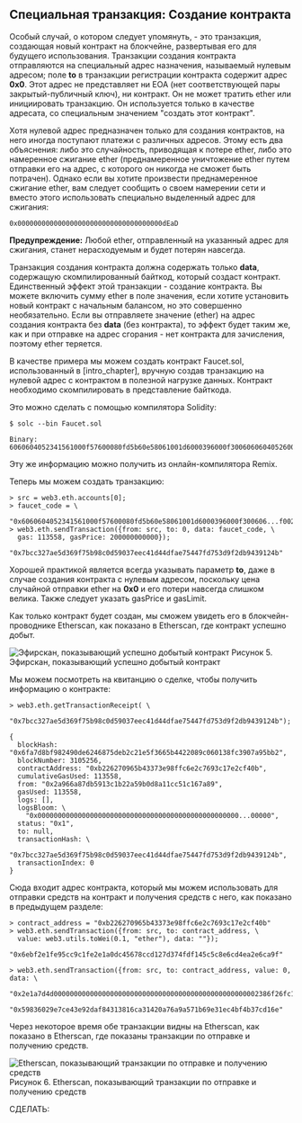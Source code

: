 
## Специальная транзакция: Создание контракта

Особый случай, о котором следует упомянуть, - это транзакция, создающая новый контракт на блокчейне, развертывая его для будущего использования. Транзакции создания контракта отправляются на специальный адрес назначения, называемый нулевым адресом; поле __to__ в транзакции регистрации контракта содержит адрес __0x0__. Этот адрес не представляет ни EOA (нет соответствующей пары закрытый-публичный ключ), ни контракт. Он не может тратить ether или инициировать транзакцию. Он используется только в качестве адресата, со специальным значением "создать этот контракт".

Хотя нулевой адрес предназначен только для создания контрактов, на него иногда поступают платежи с различных адресов. Этому есть два объяснения: либо это случайность, приводящая к потере ether, либо это намеренное сжигание ether (преднамеренное уничтожение ether путем отправки его на адрес, с которого он никогда не сможет быть потрачен). Однако если вы хотите произвести преднамеренное сжигание ether, вам следует сообщить о своем намерении сети и вместо этого использовать специально выделенный адрес для сжигания:

`0x000000000000000000000000000000000000dEaD`

__Предупреждение:__ Любой ether, отправленный на указанный адрес для сжигания, станет нерасходуемым и будет потерян навсегда.

Транзакция создания контракта должна содержать только __data__, содержащую скомпилированный байткод, который создаст контракт. Единственный эффект этой транзакции - создание контракта. Вы можете включить сумму ether в поле значения, если хотите установить новый контракт с начальным балансом, но это совершенно необязательно. Если вы отправляете значение (ether) на адрес создания контракта без __data__ (без контракта), то эффект будет таким же, как и при отправке на адрес сгорания - нет контракта для зачисления, поэтому ether теряется.

В качестве примера мы можем создать контракт Faucet.sol, использованный в [intro_chapter], вручную создав транзакцию на нулевой адрес с контрактом в полезной нагрузке данных. Контракт необходимо скомпилировать в представление байткода. 

Это можно сделать с помощью компилятора Solidity:

```
$ solc --bin Faucet.sol

Binary:
6060604052341561000f57600080fd5b60e58061001d6000396000f30060606040526004361060...
```
 
Эту же информацию можно получить из онлайн-компилятора Remix.

Теперь мы можем создать транзакцию:

```
> src = web3.eth.accounts[0];
> faucet_code = \
  "0x6060604052341561000f57600080fd5b60e58061001d6000396000f300606...f0029";
> web3.eth.sendTransaction({from: src, to: 0, data: faucet_code, \
  gas: 113558, gasPrice: 200000000000});

"0x7bcc327ae5d369f75b98c0d59037eec41d44dfae75447fd753d9f2db9439124b"
```
 
Хорошей практикой является всегда указывать параметр __to__, даже в случае создания контракта с нулевым адресом, поскольку цена случайной отправки ether на __0x0__ и его потери навсегда слишком велика. Также следует указать gasPrice и gasLimit.

Как только контракт будет создан, мы сможем увидеть его в блокчейн-проводнике Etherscan, как показано в Etherscan, где контракт успешно добыт.

![Эфирскан, показывающий успешно добытый контракт](./kartinki/contract_published.png)
Рисунок 5. Эфирскан, показывающий успешно добытый контракт

Мы можем посмотреть на квитанцию о сделке, чтобы получить информацию о контракте:

```
> web3.eth.getTransactionReceipt( \
  "0x7bcc327ae5d369f75b98c0d59037eec41d44dfae75447fd753d9f2db9439124b");

{
  blockHash: "0x6fa7d8bf982490de6246875deb2c21e5f3665b4422089c060138fc3907a95bb2",
  blockNumber: 3105256,
  contractAddress: "0xb226270965b43373e98ffc6e2c7693c17e2cf40b",
  cumulativeGasUsed: 113558,
  from: "0x2a966a87db5913c1b22a59b0d8a11cc51c167a89",
  gasUsed: 113558,
  logs: [],
  logsBloom: \
    "0x00000000000000000000000000000000000000000000000000...00000",
  status: "0x1",
  to: null,
  transactionHash: \
    "0x7bcc327ae5d369f75b98c0d59037eec41d44dfae75447fd753d9f2db9439124b",
  transactionIndex: 0
}
```
 
Сюда входит адрес контракта, который мы можем использовать для отправки средств на контракт и получения средств с него, как показано в предыдущем разделе:

```
> contract_address = "0xb226270965b43373e98ffc6e2c7693c17e2cf40b"
> web3.eth.sendTransaction({from: src, to: contract_address, \
  value: web3.utils.toWei(0.1, "ether"), data: ""});

"0x6ebf2e1fe95cc9c1fe2e1a0dc45678ccd127d374fdf145c5c8e6cd4ea2e6ca9f"

> web3.eth.sendTransaction({from: src, to: contract_address, value: 0, data: \
  "0x2e1a7d4d000000000000000000000000000000000000000000000000002386f26fc10000"});

"0x59836029e7ce43e92daf84313816ca31420a76a9a571b69e31ec4bf4b37cd16e"
```
 
Через некоторое время обе транзакции видны на Etherscan, как показано в Etherscan, где показаны транзакции по отправке и получению средств.

![Etherscan, показывающий транзакции по отправке и получению средств](./kartinki/published_contract_transactions.png)
Рисунок 6. Etherscan, показывающий транзакции по отправке и получению средств

СДЕЛАТЬ:

